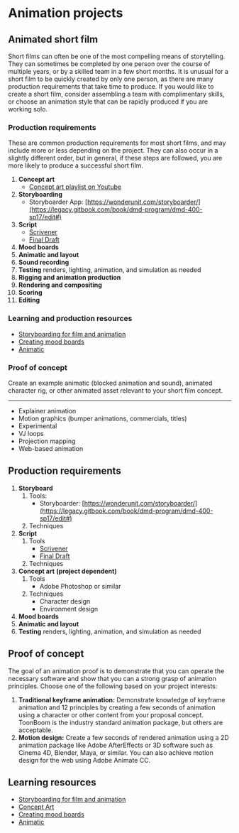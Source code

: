# Animation projects

## Animated short film

Short films can often be one of the most compelling means of storytelling. They can sometimes be completed by one person over the course of multiple years, or by a skilled team in a few short months. It is unusual for a short film to be quickly created by only one person, as there are many production requirements that take time to produce. If you would like to create a short film, consider assembling a team with complimentary skills, or choose an animation style that can be rapidly produced if you are working solo.

### Production requirements

These are common production requirements for most short films, and may include more or less depending on the project. They can also occur in a slightly different order, but in general, if these steps are followed, you are more likely to produce a successful short film.

1. **Concept art**
   - [Concept art playlist on Youtube](https://www.youtube.com/playlist?list=PLMgH0Xj7qSJe6XXj--j_1QyJoztbbq45Z)
2. **Storyboarding**
   - Storyboarder App: [https://wonderunit.com/storyboarder/](https://legacy.gitbook.com/book/dmd-program/dmd-400-sp17/edit#)
3. **Script**
   - [Scrivener](https://www.literatureandlatte.com/scrivener/overview)
   - [Final Draft](https://www.finaldraft.com/)
4. **Mood boards**
5. **Animatic and layout**
6. **Sound recording**
7. **Testing** renders, lighting, animation, and simulation as needed
8. **Rigging and animation production**
9. **Rendering and compositing**
10. **Scoring**
11. **Editing**

### Learning and production resources

- [Storyboarding for film and animation](https://www.youtube.com/watch?v=RQsvhq28sOI)
- [Creating mood boards](https://www.lynda.com/Design-Color-tutorials/Developing-Mood-Board/141129-2.html?org=psu.edu)
- [Animatic](https://www.lynda.com/Animation-tutorials/Animatics-layouts/466191/511830-4.html?org=psu.edu)

### Proof of concept

Create an example animatic \(blocked animation and sound\), animated character rig, or other animated asset relevant to your short film concept.

---

* Explainer animation
* Motion graphics \(bumper animations, commercials, titles\)
* Experimental
* VJ loops
* Projection mapping
* Web-based animation

## Production requirements

1. **Storyboard**
   1. Tools:
      - Storyboarder: [https://wonderunit.com/storyboarder/](https://legacy.gitbook.com/book/dmd-program/dmd-400-sp17/edit#)
   2. Techniques
2. **Script**
   1. Tools
      - [Scrivener](https://www.literatureandlatte.com/scrivener/overview)
      - [Final Draft](https://www.finaldraft.com/)
   2. Techniques
3. **Concept art** **\(project dependent\)**
   1. Tools
      - Adobe Photoshop or similar
   2. Techniques
      - Character design
      - Environment design
4. **Mood boards**
5. **Animatic and layout**
6. **Testing** renders, lighting, animation, and simulation as needed

## Proof of concept

The goal of an animation proof is to demonstrate that you can operate the necessary software and show that you can a strong grasp of animation principles. Choose one of the following based on your project interests:

1. **Traditional keyframe animation:** Demonstrate knowledge of keyframe animation and 12 principles by creating a few seconds of animation using a character or other content from your proposal concept. ToonBoom is the industry standard animation package, but others are acceptable.
2. **Motion design:** Create a few seconds of rendered animation using a 2D animation package like Adobe AfterEffects or 3D software such as Cinema 4D, Blender, Maya, or similar. You can also achieve motion design for the web using Adobe Animate CC.

## Learning resources

- [Storyboarding for film and animation](https://www.youtube.com/watch?v=RQsvhq28sOI)
- [Concept Art](https://www.youtube.com/playlist?list=PLMgH0Xj7qSJe6XXj--j_1QyJoztbbq45Z)
- [Creating mood boards](https://www.lynda.com/Design-Color-tutorials/Developing-Mood-Board/141129-2.html?org=psu.edu)
- [Animatic](https://www.lynda.com/Animation-tutorials/Animatics-layouts/466191/511830-4.html?org=psu.edu)

